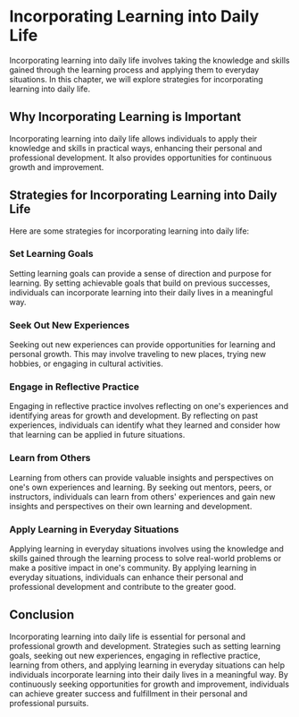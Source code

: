 Incorporating Learning into Daily Life
============================================================================================

Incorporating learning into daily life involves taking the knowledge and skills gained through the learning process and applying them to everyday situations. In this chapter, we will explore strategies for incorporating learning into daily life.

Why Incorporating Learning is Important
---------------------------------------

Incorporating learning into daily life allows individuals to apply their knowledge and skills in practical ways, enhancing their personal and professional development. It also provides opportunities for continuous growth and improvement.

Strategies for Incorporating Learning into Daily Life
-----------------------------------------------------

Here are some strategies for incorporating learning into daily life:

### Set Learning Goals

Setting learning goals can provide a sense of direction and purpose for learning. By setting achievable goals that build on previous successes, individuals can incorporate learning into their daily lives in a meaningful way.

### Seek Out New Experiences

Seeking out new experiences can provide opportunities for learning and personal growth. This may involve traveling to new places, trying new hobbies, or engaging in cultural activities.

### Engage in Reflective Practice

Engaging in reflective practice involves reflecting on one's experiences and identifying areas for growth and development. By reflecting on past experiences, individuals can identify what they learned and consider how that learning can be applied in future situations.

### Learn from Others

Learning from others can provide valuable insights and perspectives on one's own experiences and learning. By seeking out mentors, peers, or instructors, individuals can learn from others' experiences and gain new insights and perspectives on their own learning and development.

### Apply Learning in Everyday Situations

Applying learning in everyday situations involves using the knowledge and skills gained through the learning process to solve real-world problems or make a positive impact in one's community. By applying learning in everyday situations, individuals can enhance their personal and professional development and contribute to the greater good.

Conclusion
----------

Incorporating learning into daily life is essential for personal and professional growth and development. Strategies such as setting learning goals, seeking out new experiences, engaging in reflective practice, learning from others, and applying learning in everyday situations can help individuals incorporate learning into their daily lives in a meaningful way. By continuously seeking opportunities for growth and improvement, individuals can achieve greater success and fulfillment in their personal and professional pursuits.
